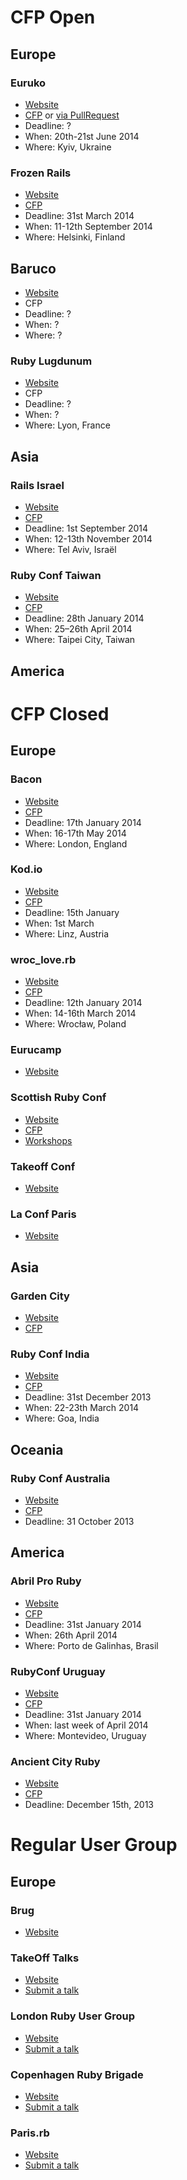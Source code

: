 # CFP Open
## Europe

### Euruko
* [Website](http://www.euruko2014.org/)
* [CFP](https://docs.google.com/forms/d/1ErQwvmneEEy2p4NZvFPkjl1d9vUPEBzJV_BaJfkG4bc/viewform) or [via PullRequest](https://github.com/euruko2014/call-for-papers)
* Deadline: ?
* When: 20th-21st June 2014
* Where: Kyiv, Ukraine

### Frozen Rails
* [Website](http://2014.frozenrails.eu/)
* [CFP](http://2014.frozenrails.eu/cfp/)
* Deadline: 31st March 2014
* When: 11-12th September 2014
* Where: Helsinki, Finland

## Baruco
* [Website](http://www.baruco.org/)
* CFP
* Deadline: ?
* When: ?
* Where: ?
 
### Ruby Lugdunum
* [Website](http://rulu.eu/)
* CFP
* Deadline: ?
* When: ?
* Where: Lyon, France

## Asia
### Rails Israel
* [Website](http://railsisrael2014.events.co.il/save-the-date)
* [CFP](https://devcontlv.wufoo.com/forms/rails-israel-2014-call-for-papers/)
* Deadline: 1st September 2014
* When: 12-13th November 2014
* Where: Tel Aviv, Israël

### Ruby Conf Taiwan
* [Website](http://rubyconf.tw/)
* [CFP](https://kktix.com/events/rubyconftw2014-cfp/)
* Deadline: 28th January 2014
* When: 25–26th April 2014
* Where: Taipei City, Taiwan

## America

# CFP Closed
## Europe
### Bacon
* [Website](http://devslovebacon.com/)
* [CFP](http://devslovebacon.com/conferences/bacon-2014/submissions/new)
* Deadline: 17th January 2014
* When: 16-17th May 2014
* Where: London, England

### Kod.io
* [Website](http://linz.kod.io/)
* [CFP](https://docs.google.com/forms/d/1gTJnRrhRTsuzPTpsXvcwS5U-DfkXSQWaam9ici5i414/viewform)
* Deadline: 15th January
* When: 1st March
* Where: Linz, Austria

### wroc_love.rb
* [Website](http://wrocloverb.com/)
* [CFP](http://cfp.wrocloverb.com/authentications)
* Deadline: 12th January 2014
* When: 14-16th March 2014
* Where: Wrocław, Poland

### Eurucamp
* [Website](http://2014.eurucamp.org/)

### Scottish Ruby Conf
* [Website](http://2014.scottishrubyconference.com/)
* [CFP](https://cfp.scottishrubyconference.com/users/sign_in)
* [Workshops](http://2014.scottishrubyconference.com/news/#/posts/2013-11-25-workshop-sessions/)

### Takeoff Conf
* [Website](http://takeoffconf.com/)

### La Conf Paris
* [Website](http://2014.la-conf.org/)

## Asia
### Garden City
* [Website](http://www.gardencityruby.org/)
* [CFP](http://www.gardencityruby.org/cfp/)

### Ruby Conf India
* [Website](http://rubyconfindia.org/2014/)
* [CFP](https://rubyconfindia2014.busyconf.com/proposals/new)
* Deadline: 31st December 2013
* When: 22-23th March 2014
* Where: Goa, India

## Oceania
### Ruby Conf Australia
* [Website](http://www.rubyconf.org.au/)
* [CFP](https://github.com/rubyaustralia/rubyconfau-2014-cfp)
* Deadline: 31 October 2013

## America
### Abril Pro Ruby
* [Website](http://abrilproruby.com/)
* [CFP](http://cfp.abrilproruby.com/proposals/new)
* Deadline: 31st January 2014
* When: 26th April 2014
* Where:  Porto de Galinhas, Brasil

### RubyConf Uruguay
* [Website](http://www.rubyconfuruguay.org/en)
* [CFP](http://www.rubyconfuruguay.org/en/conference_editions/8/talks/new)
* Deadline: 31st January 2014
* When: last week of April 2014
* Where: Montevideo, Uruguay

### Ancient City Ruby
* [Website](http://www.ancientcityruby.com/)
* [CFP](https://github.com/ancientcityruby/call_for_proposals_2014)
* Deadline: December 15th, 2013

# Regular User Group
## Europe

### Brug
* [Website](http://brug.be/)

### TakeOff Talks
* [Website](http://www.meetup.com/takeoff/)
* [Submit a talk](http://flgfactory.wufoo.com/forms/take-off-a-talk-submission/)

### London Ruby User Group
* [Website](http://lrug.org/)
* [Submit a talk](http://readme.lrug.org/#talks)

### Copenhagen Ruby Brigade
* [Website](http://copenhagenrb.dk/)
* [Submit a talk](https://groups.google.com/forum/#!forum/copenhagen-ruby-user-group)

### Paris.rb
* [Website](http://www.meetup.com/parisrb/)
* [Submit a talk](http://www.rubyparis.org/)

